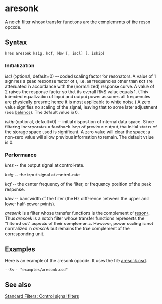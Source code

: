 <!--
id:aresonk
category:Signal Modifiers:Standard Filters:Control
-->
# aresonk
A notch filter whose transfer functions are the complements of the reson opcode.

## Syntax
``` csound-orc
kres aresonk ksig, kcf, kbw [, iscl] [, iskip]
```

### Initialization

_iscl_ (optional, default=0) -- coded scaling factor for resonators. A value of 1 signifies a peak response factor of 1, i.e. all frequencies other than kcf are attenuated in accordance with the (normalized) response curve. A value of 2 raises the response factor so that its overall RMS value equals 1. (This intended equalization of input and output power assumes all frequencies are physically present; hence it is most applicable to white noise.) A zero value signifies no scaling of the signal, leaving that to some later adjustment (see [balance](../../opcodes/balance)). The default value is 0.

_iskip_ (optional, default=0) -- initial disposition of internal data space. Since filtering incorporates a feedback loop of previous output, the initial status of the storage space used is significant. A zero value will clear the space; a non-zero value will allow previous information to remain. The default value is 0.

### Performance

_kres_ -- the output signal at control-rate.

_ksig_ -- the input signal at control-rate.

_kcf_ -- the center frequency of the filter, or frequency position of the peak response.

_kbw_ -- bandwidth of the filter (the Hz difference between the upper and lower half-power points).

_aresonk_ is a filter whose transfer functions is the complement of [resonk](../../opcodes/resonk). Thus _aresonk_ is a notch filter whose transfer functions represents the &#8220;filtered out&#8221; aspects of their complements. However, power scaling is not normalized in _aresonk_ but remains the true complement of the corresponding unit.

## Examples

Here is an example of the aresonk opcode. It uses the file [aresonk.csd](../../examples/aresonk.csd).

``` csound-csd title="Example of the aresonk opcode." linenums="1"
--8<-- "examples/aresonk.csd"
```

## See also

[Standard Filters: Control signal filters](../../sigmod/standard)
